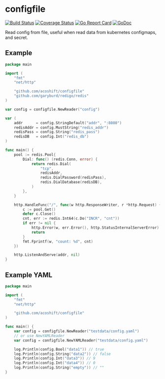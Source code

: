 # configfile

[![Build Status](https://travis-ci.org/acoshift/configfile.svg?branch=master)](https://travis-ci.org/acoshift/configfile)
[![Coverage Status](https://coveralls.io/repos/github/acoshift/configfile/badge.svg?branch=master)](https://coveralls.io/github/acoshift/configfile?branch=master)
[![Go Report Card](https://goreportcard.com/badge/github.com/acoshift/configfile)](https://goreportcard.com/report/github.com/acoshift/configfile)
[![GoDoc](https://godoc.org/github.com/acoshift/configfile?status.svg)](https://godoc.org/github.com/acoshift/configfile)

Read config from file, useful when read data from kubernetes configmaps, and secret.

## Example

```go
package main

import (
    "fmt"
    "net/http"

    "github.com/acoshift/configfile"
    "github.com/garyburd/redigo/redis"
)

var config = configfile.NewReader("config")

var (
    addr      = config.StringDefault("addr", ":8080")
    redisAddr = config.MustString("redis_addr")
    redisPass = config.String("redis_pass")
    redisDB   = config.Int("redis_db")
)

func main() {
    pool := redis.Pool{
        Dial: func() (redis.Conn, error) {
            return redis.Dial(
                "tcp",
                redisAddr,
                redis.DialPassword(redisPass),
                redis.DialDatabase(redisDB),
            )
        },
    }

    http.HandleFunc("/", func(w http.ResponseWriter, r *http.Request) {
        c := pool.Get()
        defer c.Close()
        cnt, err := redis.Int64(c.Do("INCR", "cnt"))
        if err != nil {
            http.Error(w, err.Error(), http.StatusInternalServerError)
            return
        }
        fmt.Fprintf(w, "count: %d", cnt)
    })

    http.ListenAndServe(addr, nil)
}
```

## Example YAML

```go
package main

import (
    "fmt"
    "net/http"

    "github.com/acoshift/configfile"
)

func main() {
    var config = configfile.NewReader("testdata/config.yaml")
    // or use NewYAMLReader
    var config = configfile.NewYAMLReader("testdata/config.yaml")

    log.Println(config.Bool("data1")) // true
    log.Println(config.String("data2")) // false
    log.Println(config.Int("data3")) // 9
    log.Println(config.Int("data4")) // 0
    log.Println(config.String("empty")) // ""
}
```